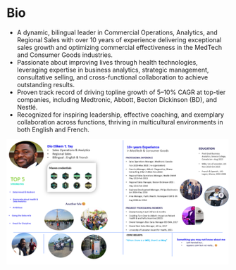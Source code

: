 # Bio
- A dynamic, bilingual leader in Commercial Operations, Analytics, and Regional Sales with over 10 years of experience delivering exceptional sales growth and optimizing commercial effectiveness in the MedTech and Consumer Goods industries.
- Passionate about improving lives through health technologies, leveraging expertise in business analytics, strategic management, consultative selling, and cross-functional collaboration to achieve outstanding results.
- Proven track record of driving topline growth of 5–10% CAGR at top-tier companies, including Medtronic, Abbott, Becton Dickinson (BD), and Nestlé.
- Recognized for inspiring leadership, effective coaching, and exemplary collaboration across functions, thriving in multicultural environments in both English and French.

![](Dio_Elikem_Bio.png)
